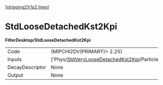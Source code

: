 [[stripping21r1p2 lines]](./stripping21r1p2-index)

# StdLooseDetachedKst2Kpi

**FilterDesktop/StdLooseDetachedKst2Kpi**

|                 |                                                                                                                   |
|-----------------|-------------------------------------------------------------------------------------------------------------------|
| Code            | (MIPCHI2DV(PRIMARY)\> 2.25)                                                                                       |
| Inputs          | ['Phys/[StdVeryLooseDetachedKst2Kpi](./stripping21r1p2-commonparticles-stdveryloosedetachedkst2kpi)/Particles'] |
| DecayDescriptor | None                                                                                                              |
| Output          | None                                                                                                              |
